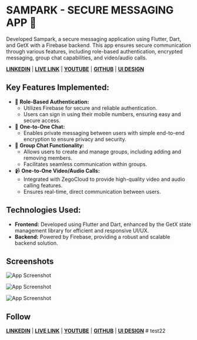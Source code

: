 
# SAMPARK - SECURE MESSAGING APP 📃

Developed Sampark, a secure messaging application using Flutter, Dart, and GetX with a Firebase backend. This app ensures secure communication through various features, including role-based authentication, encrypted messaging, group chat capabilities, and video/audio calls.

[**LINKEDIN**](https://www.linkedin.com/in/mrnitishkr/) | [**LIVE LINK**](https://mrnitishroy.github.io/Sampark/) | [**YOUTUBE**](https://www.youtube.com/watch?v=ezhBkc_gHDs&list=PLe9ZTrJrS7SmYGBICVGMUMoIVz2Jf9zeq&pp=iAQB) |  [**GITHUB**](https://github.com/MrNitishroy) | 
[**UI DESIGN**](https://www.figma.com/design/C9SJW6Fxn2INXkwK4IfId5/SMPARK?node-id=83-79&t=6lNkQGaNfEhq82xa-1)
## Key Features Implemented:

- 🔐 **Role-Based Authentication:**
    - Utilizes Firebase for secure and reliable authentication.
    - Users can sign in using their mobile numbers, ensuring easy and secure access.
- 💬 **One-to-One Chat:**
    - Enables private messaging between users with simple end-to-end encryption to ensure privacy and security.
- 👥 **Group Chat Functionality:**
    - Allows users to create and manage groups, including adding and removing members.
    - Facilitates seamless communication within groups.
- 📹 **One-to-One Video/Audio Calls:**
    - Integrated with ZegoCloud to provide high-quality video and audio calling features.
    - Ensures real-time, direct communication between users.

## Technologies Used:
- **Frontend:** Developed using Flutter and Dart, enhanced by the GetX state management library for efficient and responsive UI/UX.
- **Backend:** Powered by Firebase, providing a robust and scalable backend solution.
## Screenshots

![App Screenshot](https://blogger.googleusercontent.com/img/b/R29vZ2xl/AVvXsEhMbED5cD-WLqsbpMJjfxbJK-5EEPrbtBzmrKkadjGOFpZSNE4l8qOC3pUpKUvLQVUdEKc_n1q-wqCFM1Sa88uunpopAoxYpSdHwAzuzHs1TdlKj0Z9h0OXJg9ABqJrQ8FJrADf_3wr4RGlx3As8pr0fkjxSAlpTek1tyadXgwkfk8CUg7eKeVBbD62AtUF/s3889/chat.png)

![App Screenshot](https://blogger.googleusercontent.com/img/b/R29vZ2xl/AVvXsEhy4_J4EXs4MpDP5tBeUJbiU-KUh6fctdE5e0gSVU1ZeCxbqGIPCBPIiXeFGGv7hHbIpwpUgIxaxAP9zrZ3qVF6Nvgnr0Mevi1ga1n8EgloRunzmgxO-jeNfvNfe66PEVyz8Kf6Z_mxsiHtsApUtQMNzIVVn2GZE7w_VXhpgJMckaaVZH8efXGxG0g0N8Jt/s3889/chat1.png)

![App Screenshot](https://blogger.googleusercontent.com/img/b/R29vZ2xl/AVvXsEg0dSxl_IKyQSZC-LlO-S0ptGhsFQxKovxvn7ChkxcQfaXLmiia6hQmLjmWtHIc4WS66S-uO8pm_JGLB5DTMgIOqYE2yUExDO4ZP10cvuA6vX3UmY5TJ7Fsq-ed4mvcfyObi8MZqkMYRI-8wOiesW64XcW8rLrf5XvKkhFkmN587iaWV44EKy84RUkHWdVe/s1947/chatdark.png)




## Follow
[**LINKEDIN**](https://www.linkedin.com/in/mrnitishkr/) | [**LIVE LINK**](https://mrnitishroy.github.io/Sampark/) | [**YOUTUBE**](https://www.youtube.com/watch?v=ezhBkc_gHDs&list=PLe9ZTrJrS7SmYGBICVGMUMoIVz2Jf9zeq&pp=iAQB) |  [**GITHUB**](https://github.com/MrNitishroy) | 
[**UI DESIGN**](https://www.figma.com/design/C9SJW6Fxn2INXkwK4IfId5/SMPARK?node-id=83-79&t=6lNkQGaNfEhq82xa-1)
#   t e s t 2 2  
 